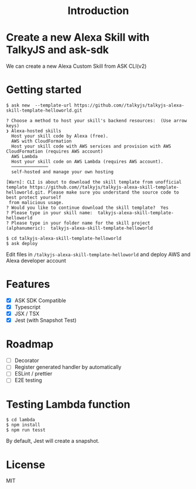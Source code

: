 ---
---

<h1 align="center">
  Introduction
</h1>

# Create a new Alexa Skill with TalkyJS and ask-sdk

We can create a new Alexa Custom Skill from ASK CLI(v2)

# Getting started

```
$ ask new  --template-url https://github.com//talkyjs/talkyjs-alexa-skill-template-helloworld.git

? Choose a method to host your skill's backend resources:  (Use arrow keys)
❯ Alexa-hosted skills
  Host your skill code by Alexa (free). 
  AWS with CloudFormation
  Host your skill code with AWS services and provision with AWS CloudFormation (requires AWS account) 
  AWS Lambda
  Host your skill code on AWS Lambda (requires AWS account). 
  ──────────────
  self-hosted and manage your own hosting 
  
[Warn]: CLI is about to download the skill template from unofficial template https://github.com//talkyjs/talkyjs-alexa-skill-template-helloworld.git. Please make sure you understand the source code to best protect yourself
 from malicious usage.
? Would you like to continue download the skill template?  Yes
? Please type in your skill name:  talkyjs-alexa-skill-template-helloworld
? Please type in your folder name for the skill project (alphanumeric):  talkyjs-alexa-skill-template-helloworld

$ cd talkyjs-alexa-skill-template-helloworld
$ ask deploy
```

Edit files in `/talkyjs-alexa-skill-template-helloworld` and deploy AWS and Alexa developer account

# Features

- [x] ASK SDK Compatible
- [x] Typescript
- [x] JSX / TSX
- [x] Jest (with Snapshot Test)

# Roadmap
 
- [ ] Decorator
- [ ] Register generated handler by automatically
- [ ] ESLint / prettier
- [ ] E2E testing

# Testing Lambda function

```
$ cd lambda
$ npm install
$ npm run tesst
```

By default, Jest will create a snapshot.

# License

MIT
